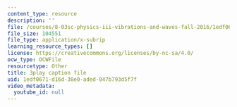 ```yaml
---
content_type: resource
description: ''
file: /courses/8-03sc-physics-iii-vibrations-and-waves-fall-2016/1edf0671d16d38e0aded047b793d5f7f_Dlhma3z57SA.srt
file_size: 104551
file_type: application/x-subrip
learning_resource_types: []
license: https://creativecommons.org/licenses/by-nc-sa/4.0/
ocw_type: OCWFile
resourcetype: Other
title: 3play caption file
uid: 1edf0671-d16d-38e0-aded-047b793d5f7f
video_metadata:
  youtube_id: null
---
```

